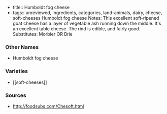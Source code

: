 - title:: Humboldt fog cheese
- tags:: unreviewed, ingredients, categories, land-animals, dairy, cheese, soft-cheeses
Humboldt fog cheese Notes: This excellent soft-ripened goat cheese has a layer of vegetable ash running down the middle. It's an excellent table cheese. The rind is edible, and fairly good. Substitutes: Morbier OR Brie

### Other Names

* Humboldt fog cheese

### Varieties

* [[soft-cheeses]]

### Sources
* http://foodsubs.com/Chesoft.html
